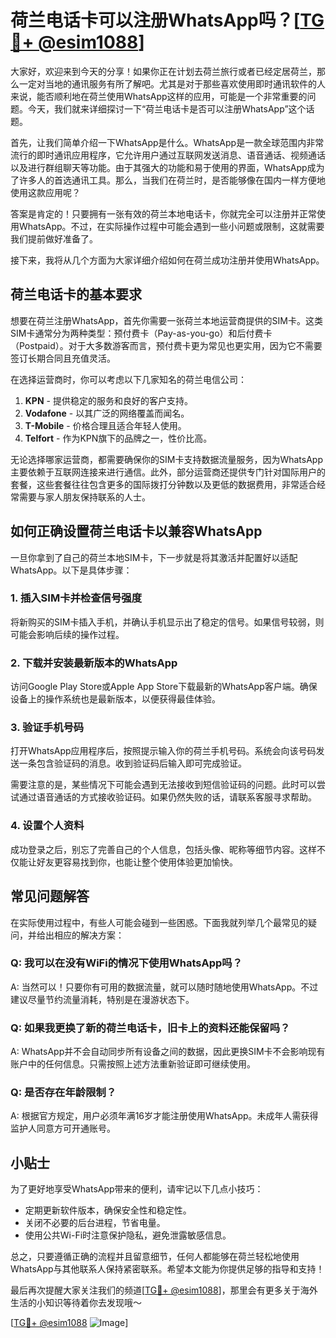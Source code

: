 # 荷兰电话卡可以注册WhatsApp吗？[[TG💪+ @esim1088](https://t.me/s/esim1088)]

大家好，欢迎来到今天的分享！如果你正在计划去荷兰旅行或者已经定居荷兰，那么一定对当地的通讯服务有所了解吧。尤其是对于那些喜欢使用即时通讯软件的人来说，能否顺利地在荷兰使用WhatsApp这样的应用，可能是一个非常重要的问题。今天，我们就来详细探讨一下“荷兰电话卡是否可以注册WhatsApp”这个话题。

首先，让我们简单介绍一下WhatsApp是什么。WhatsApp是一款全球范围内非常流行的即时通讯应用程序，它允许用户通过互联网发送消息、语音通话、视频通话以及进行群组聊天等功能。由于其强大的功能和易于使用的界面，WhatsApp成为了许多人的首选通讯工具。那么，当我们在荷兰时，是否能够像在国内一样方便地使用这款应用呢？

答案是肯定的！只要拥有一张有效的荷兰本地电话卡，你就完全可以注册并正常使用WhatsApp。不过，在实际操作过程中可能会遇到一些小问题或限制，这就需要我们提前做好准备了。

接下来，我将从几个方面为大家详细介绍如何在荷兰成功注册并使用WhatsApp。

## 荷兰电话卡的基本要求

想要在荷兰注册WhatsApp，首先你需要一张荷兰本地运营商提供的SIM卡。这类SIM卡通常分为两种类型：预付费卡（Pay-as-you-go）和后付费卡（Postpaid）。对于大多数游客而言，预付费卡更为常见也更实用，因为它不需要签订长期合同且充值灵活。

在选择运营商时，你可以考虑以下几家知名的荷兰电信公司：

1. **KPN** - 提供稳定的服务和良好的客户支持。
2. **Vodafone** - 以其广泛的网络覆盖而闻名。
3. **T-Mobile** - 价格合理且适合年轻人使用。
4. **Telfort** - 作为KPN旗下的品牌之一，性价比高。

无论选择哪家运营商，都需要确保你的SIM卡支持数据流量服务，因为WhatsApp主要依赖于互联网连接来进行通信。此外，部分运营商还提供专门针对国际用户的套餐，这些套餐往往包含更多的国际拨打分钟数以及更低的数据费用，非常适合经常需要与家人朋友保持联系的人士。

## 如何正确设置荷兰电话卡以兼容WhatsApp

一旦你拿到了自己的荷兰本地SIM卡，下一步就是将其激活并配置好以适配WhatsApp。以下是具体步骤：

### 1. 插入SIM卡并检查信号强度
将新购买的SIM卡插入手机，并确认手机显示出了稳定的信号。如果信号较弱，则可能会影响后续的操作过程。

### 2. 下载并安装最新版本的WhatsApp
访问Google Play Store或Apple App Store下载最新的WhatsApp客户端。确保设备上的操作系统也是最新版本，以便获得最佳体验。

### 3. 验证手机号码
打开WhatsApp应用程序后，按照提示输入你的荷兰手机号码。系统会向该号码发送一条包含验证码的消息。收到验证码后输入即可完成验证。

需要注意的是，某些情况下可能会遇到无法接收到短信验证码的问题。此时可以尝试通过语音通话的方式接收验证码。如果仍然失败的话，请联系客服寻求帮助。

### 4. 设置个人资料
成功登录之后，别忘了完善自己的个人信息，包括头像、昵称等细节内容。这样不仅能让好友更容易找到你，也能让整个使用体验更加愉快。

## 常见问题解答

在实际使用过程中，有些人可能会碰到一些困惑。下面我就列举几个最常见的疑问，并给出相应的解决方案：

### Q: 我可以在没有WiFi的情况下使用WhatsApp吗？
A: 当然可以！只要你有可用的数据流量，就可以随时随地使用WhatsApp。不过建议尽量节约流量消耗，特别是在漫游状态下。

### Q: 如果我更换了新的荷兰电话卡，旧卡上的资料还能保留吗？
A: WhatsApp并不会自动同步所有设备之间的数据，因此更换SIM卡不会影响现有账户中的任何信息。只需按照上述方法重新验证即可继续使用。

### Q: 是否存在年龄限制？
A: 根据官方规定，用户必须年满16岁才能注册使用WhatsApp。未成年人需获得监护人同意方可开通账号。

## 小贴士

为了更好地享受WhatsApp带来的便利，请牢记以下几点小技巧：

- 定期更新软件版本，确保安全性和稳定性。
- 关闭不必要的后台进程，节省电量。
- 使用公共Wi-Fi时注意保护隐私，避免泄露敏感信息。

总之，只要遵循正确的流程并且留意细节，任何人都能够在荷兰轻松地使用WhatsApp与其他联系人保持紧密联系。希望本文能为你提供足够的指导和支持！

最后再次提醒大家关注我们的频道[[TG💪+ @esim1088](https://t.me/s/esim1088)]，那里会有更多关于海外生活的小知识等待着你去发现哦～

[[TG💪+ @esim1088](https://t.me/s/esim1088) ![Image](https://i.postimg.cc/4NQfJmqS/Snipaste-2025-05-13-00-14-12.png)]